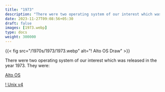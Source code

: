 ```yaml
---
title: "1973"
description: "There were two operating system of our interest which was released in the year 1973. They were:"
date: 2023-11-27T09:08:56+05:30
draft: false
images: [1973.webp]
type: docs
weight: 300000
---
```


{{< fig src="/1970s/1973/1973.webp" alt="! Alto OS Draw" >}}

There were two operating system of our interest which was released in the year 1973. They were:

<section class="section section-sm">
  <div class="container">
    <div class="row justify-content-center text-center">
      <div class="col-lg-5">
        <p><a class="btn btn-primary btn-lg px-4 mb-1" href="alto-os/" role="button">Alto OS</a></p>
      </div>
      <div class="col-lg-5">
        <p><a class="btn btn-primary btn-lg px-4 mb-1" href="#" role="button">! Unix v4</a></p>
      </div>
    </div>
  </div>
</section>
